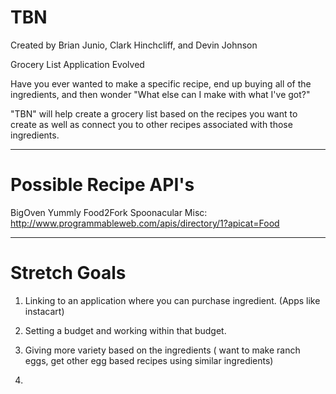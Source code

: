 TBN
===
Created by Brian Junio, Clark Hinchcliff, and Devin Johnson

Grocery List Application Evolved

Have you ever wanted to make a specific recipe, end up buying all of the ingredients, and then wonder "What else can I make with what I've got?"

"TBN" will help create a grocery list based on the recipes you want to create as well as connect you to other recipes associated with those ingredients.

---

Possible Recipe API's
===
BigOven
Yummly
Food2Fork
Spoonacular
Misc: http://www.programmableweb.com/apis/directory/1?apicat=Food

---

Stretch Goals
===
1. Linking to an application where you can purchase ingredient. (Apps like instacart)

2. Setting a budget and working within that budget.

3. Giving more variety based on the ingredients ( want to make ranch eggs, get other egg based recipes using similar ingredients)

4.